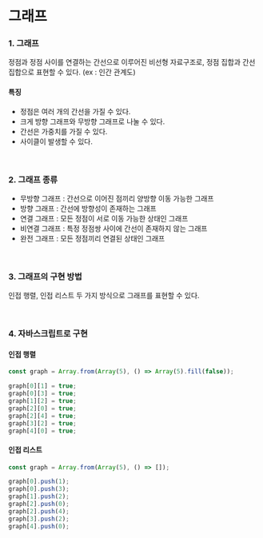 # 그래프

### 1. 그래프

정점과 정점 사이를 연결하는 간선으로 이루어진 비선형 자료구조로, 정점 집합과 간선 집합으로 표현할 수 있다. (ex : 인간 관계도)

#### 특징

- 정점은 여러 개의 간선을 가질 수 있다.
- 크게 방향 그래프와 무방향 그래프로 나눌 수 있다.
- 간선은 가중치를 가질 수 있다.
- 사이클이 발생할 수 있다.

<br>

### 2. 그래프 종류

- 무방향 그래프 : 간선으로 이어진 점끼리 양방향 이동 가능한 그래프
- 방향 그래프 : 간선에 방향성이 존재하는 그래프
- 연결 그래프 : 모든 정점이 서로 이동 가능한 상태인 그래프
- 비연결 그래프 : 특정 정점쌍 사이에 간선이 존재하지 않는 그래프
- 완전 그래프 : 모든 정점끼리 연결된 상태인 그래프

<br>

### 3. 그래프의 구현 방법

인접 행렬, 인접 리스트 두 가지 방식으로 그래프를 표현할 수 있다.

<br>

### 4. 자바스크립트로 구현

#### 인접 행렬

```javascript
const graph = Array.from(Array(5), () => Array(5).fill(false));

graph[0][1] = true;
graph[0][3] = true;
graph[1][2] = true;
graph[2][0] = true;
graph[2][4] = true;
graph[3][2] = true;
graph[4][0] = true;
```

#### 인접 리스트

```javascript
const graph = Array.from(Array(5), () => []);

graph[0].push(1);
graph[0].push(3);
graph[1].push(2);
graph[2].push(0);
graph[2].push(4);
graph[3].push(2);
graph[4].push(0);
```

<br>
